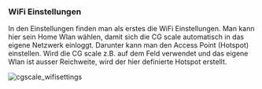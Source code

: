 ### WiFi Einstellungen

In den Einstellungen finden man als erstes die WiFi Einstellungen. Man kann hier sein Home Wlan wählen, damit sich die CG scale automatisch in das eigene Netzwerk einloggt. Darunter kann man den Access Point (Hotspot) einstellen. Wird die CG scale z.B. auf dem Feld verwendet und das eigene Wlan ist ausser Reichweite, wird der hier definierte Hotspot erstellt.

![cgscale_wifisettings](https://github.com/nightflyer88/CG_scale/blob/master/Doc/img/cgscale_settings.png)